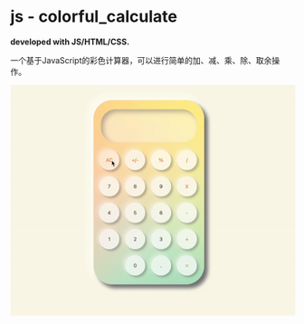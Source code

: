 # js - colorful_calculate

**developed with JS/HTML/CSS.**

一个基于JavaScript的彩色计算器，可以进行简单的加、减、乘、除、取余操作。

![calculate](calculate.gif)